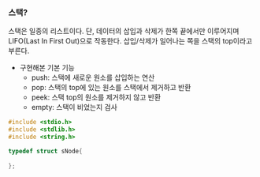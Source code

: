 ### 스택?

스택은 일종의 리스트이다.
단, 데이터의 삽입과 삭제가 한쪽 끝에서만 이루어지며 LIFO(Last In First Out)으로 작동한다.
삽입/삭제가 일어나는 쪽을 스택의 top이라고 부른다.

 - 구현해본 기본 기능
   - push: 스택에 새로운 원소를 삽입하는 연산
   - pop: 스택의 top에 있는 원소를 스택에서 제거하고 반환
   - peek: 스택 top의 원소를 제거하지 않고 반환
   - empty: 스택이 비었는지 검사

```C
#include <stdio.h>
#include <stdlib.h>
#include <string.h>

typedef struct sNode{
   
};
